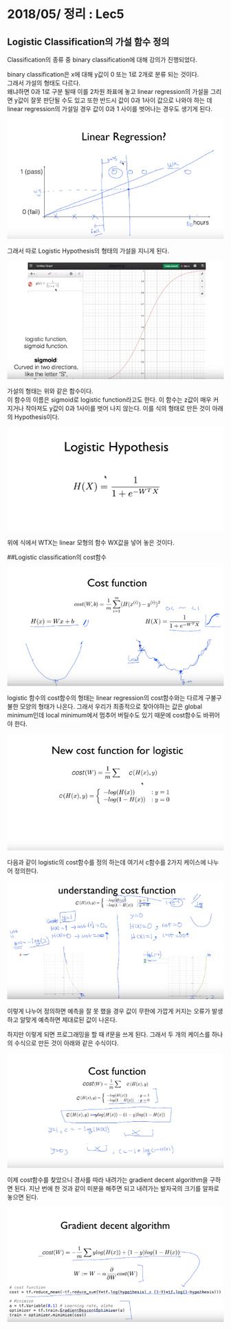 # 2018/05/ 정리 : Lec5
## Logistic Classification의 가설 함수 정의

Classification의 종류 중 binary classification에 대해 강의가 진행되었다.

binary classification은 x에 대해 y값이 0 또는 1로 2개로 분류 되는 것이다.  
그래서 가설의 형태도 다르다.  
왜냐하면 0과 1로 구분 될때 이를 2차원 좌표에 놓고 linear regression의 가설을 그리면 y값이 잘못 판단될 수도 있고 또한 반드시 값이 0과 1사이 값으로 나와야 하는 데 linear regression의 가설일 경우 값이 0과 1 사이를 벗어나는 경우도 생기게 된다.

![](https://github.com/MoDeep/1st-Grade-Study/blob/master/Summaries/Yoonsu/images/lec5-4.PNG?raw=true)

그래서 따로 Logistic Hypothesis의 형태의 가설을 지니게 된다.

![](https://github.com/MoDeep/1st-Grade-Study/blob/master/Summaries/Yoonsu/images/lec5-5.PNG?raw=ture)

가설의 형태는 위와 같은 함수이다.  
이 함수의 이름은 sigmoid로 logistic function라고도 한다.
이 함수는 z값이 매우 커지거나 작아져도 y값이 0과 1사이를 벗어 나지 않는다.
이를 식의 형태로 만든 것이 아래의 Hypothesis이다.

![](https://github.com/MoDeep/1st-Grade-Study/blob/master/Summaries/Yoonsu/images/lec5-1.PNG?raw=ture)

위에 식에서 WTX는 linear 모형의 함수 WX값을 넣어 놓은 것이다.

##Logistic classification의 cost함수

![](https://github.com/MoDeep/1st-Grade-Study/blob/master/Summaries/Yoonsu/images/lec5-7.PNG?raw=ture)

logistic 함수의 cost함수의 형태는 linear regression의 cost함수와는 다르게 구불구불한 모양의 형태가 나온다.
그래서 우리가 최종적으로 찾아야하는 값은 global minimum인데 local minimum에서 멈추어 버릴수도 있기 때문에 cost함수도 바뀌어야 한다.

![](https://github.com/MoDeep/1st-Grade-Study/blob/master/Summaries/Yoonsu/images/lec5-6.PNG?raw=ture)

다음과 같이 logistic의 cost함수를 정의 하는데 여기서 c함수를 2가지 케이스에 나누어 정의한다.

![](https://github.com/MoDeep/1st-Grade-Study/blob/master/Summaries/Yoonsu/images/lec5-8.PNG?raw=ture)

이렇게 나누어 정의하면 예측을 잘 못 했을 경우 값이 무한에 가깝게 커지는 오류가 발생하고 알맞게 예측하면 제대로된 값이 나온다. 

하지만 이렇게 되면 프로그래밍을 할 때 if문을 쓰게 된다. 그래서 두 개의 케이스를 하나의 수식으로 만든 것이 아래와 같은 수식이다.

![](https://github.com/MoDeep/1st-Grade-Study/blob/master/Summaries/Yoonsu/images/lec5-9.PNG?raw=ture)

이제 cost함수를 찾았으니 경사를 따라 내려가는 gradient decent algorithm을 구하면 된다. 
지난 번에 한 것과 같이 미분을 해주면 되고 내려가는 발자국의 크기를 알파로 놓으면 된다. 

![](https://github.com/MoDeep/1st-Grade-Study/blob/master/Summaries/Yoonsu/images/lec5-10.PNG?raw=ture)
